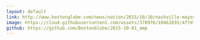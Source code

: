 ```yaml
---
layout: default
link: http://www.bostonglobe.com/news/nation/2015/10/10/nashville-mayor-wanted-bring-two-parts-his-city-together-then-was-crushed-state-legislators/QT91unb8xk4xPBqkTumgMP/story.html
image: https://cloud.githubusercontent.com/assets/370976/10461835/4ffdfd8a-71a9-11e5-8686-db136fd65e7b.jpg
github: https://github.com/BostonGlobe/2015-10-01_amp
---
```

